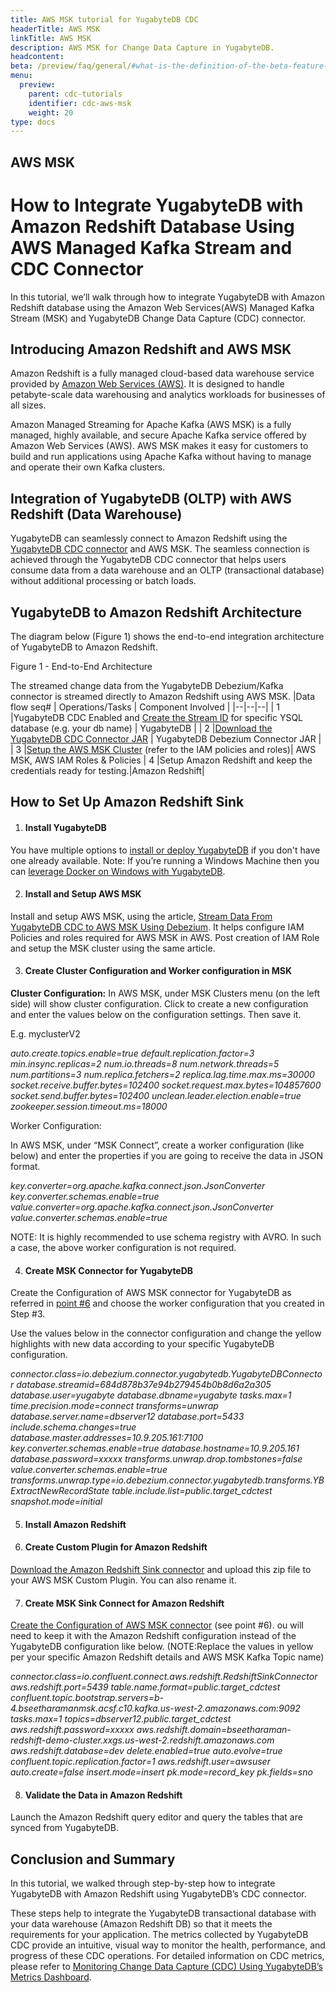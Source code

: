 ```yaml
---
title: AWS MSK tutorial for YugabyteDB CDC
headerTitle: AWS MSK
linkTitle: AWS MSK
description: AWS MSK for Change Data Capture in YugabyteDB.
headcontent:
beta: /preview/faq/general/#what-is-the-definition-of-the-beta-feature-tag
menu:
  preview:
    parent: cdc-tutorials
    identifier: cdc-aws-msk
    weight: 20
type: docs
---
```


## AWS MSK
# How to Integrate YugabyteDB with Amazon Redshift Database Using AWS Managed Kafka Stream and CDC Connector

  

In this tutorial, we’ll walk through how to integrate YugabyteDB with Amazon Redshift database using the Amazon Web Services(AWS) Managed Kafka Stream (MSK) and YugabyteDB Change Data Capture (CDC) connector.

## Introducing  Amazon Redshift and AWS MSK

Amazon Redshift is a fully managed cloud-based data warehouse service provided by [Amazon Web Services (AWS)](https://www.yugabyte.com/cloud/aws/). It is designed to handle petabyte-scale data warehousing and analytics workloads for businesses of all sizes.

Amazon Managed Streaming for Apache Kafka (AWS MSK) is a fully managed, highly available, and secure Apache Kafka service offered by Amazon Web Services (AWS). AWS MSK makes it easy for customers to build and run applications using Apache Kafka without having to manage and operate their own Kafka clusters.

## Integration of YugabyteDB (OLTP) with AWS Redshift (Data Warehouse)

YugabyteDB can seamlessly connect to Amazon Redshift using the [YugabyteDB CDC connector](https://docs.yugabyte.com/preview/architecture/docdb-replication/change-data-capture/) and AWS MSK. The seamless connection is achieved through the YugabyteDB CDC connector that helps users consume data from a data warehouse and an OLTP (transactional database) without additional processing or batch loads.
 
## YugabyteDB to Amazon Redshift Architecture

The diagram below (Figure 1) shows the end-to-end integration architecture of YugabyteDB to Amazon Redshift.

  
Figure 1 - End-to-End Architecture
 
  

The streamed change data from the YugabyteDB Debezium/Kafka connector is streamed directly to Amazon Redshift using AWS MSK.
|Data flow seq#  |  Operations/Tasks | Component Involved |
|--|--|--|
| 1 |YugabyteDB CDC Enabled and [Create the Stream ID](https://docs.yugabyte.com/preview/integrations/cdc/debezium/) for specific YSQL database (e.g. your db name) | YugabyteDB |
| 2 |[Download the YugabyteDB CDC Connector JAR](https://github.com/yugabyte/debezium-connector-yugabytedb/releases/download/v1.9.5.y.19/debezium-connector-yugabytedb-1.9.5.y.19.jar) | YugabyteDB Debezium Connector JAR |
| 3 |[Setup the AWS MSK Cluster](https://medium.com/@sharmaranupama/stream-data-from-yugabyte-cdc-to-aws-msk-using-debezium-a09490c54851) (refer to the IAM policies and roles)| AWS MSK, AWS IAM Roles & Policies
| 4 |Setup Amazon Redshift and keep the credentials ready for testing.|Amazon Redshift|
  

## How to Set Up Amazon Redshift Sink

1.  #### Install YugabyteDB
    

You have multiple options to [install or deploy YugabyteDB](https://docs.yugabyte.com/latest/deploy/) if you don't have one already available. Note: If you’re running a Windows Machine then you can [leverage Docker on Windows with YugabyteDB](https://docs.yugabyte.com/preview/quick-start/docker/).

2.  #### Install and Setup AWS MSK
    

Install and setup AWS MSK, using the article, [Stream Data From YugabyteDB CDC to AWS MSK Using Debezium](https://medium.com/@sharmaranupama/stream-data-from-yugabyte-cdc-to-aws-msk-using-debezium-a09490c54851). It helps configure IAM Policies and roles required for AWS MSK in AWS. Post creation of IAM Role and setup the MSK cluster using the same article.

3.  #### Create Cluster Configuration and Worker configuration in MSK

**Cluster Configuration:**
In AWS MSK, under MSK Clusters menu (on the left side) will show cluster configuration. Click to create a new configuration and enter the values below on the configuration settings. Then save it.

E.g. myclusterV2

*auto.create.topics.enable=true
default.replication.factor=3
min.insync.replicas=2
num.io.threads=8
num.network.threads=5
num.partitions=3
num.replica.fetchers=2
replica.lag.time.max.ms=30000
socket.receive.buffer.bytes=102400
socket.request.max.bytes=104857600
socket.send.buffer.bytes=102400
unclean.leader.election.enable=true
zookeeper.session.timeout.ms=18000*

Worker Configuration:

In AWS MSK, under “MSK Connect”, create a worker configuration (like below) and enter the properties if you are going to receive the data in JSON format.

*key.converter=org.apache.kafka.connect.json.JsonConverter
key.converter.schemas.enable=true
value.converter=org.apache.kafka.connect.json.JsonConverter
value.converter.schemas.enable=true*

 
NOTE: It is highly recommended to use schema registry with AVRO. In such a case, the above worker configuration is not required.

4.  #### Create MSK Connector for YugabyteDB
    
Create the Configuration of AWS MSK connector for YugabyteDB as referred in [point #6](https://medium.com/@sharmaranupama/stream-data-from-yugabyte-cdc-to-aws-msk-using-debezium-a09490c54851) and choose the worker configuration that you created in Step #3.

Use the values below in the connector configuration and change the yellow highlights with new data according to your specific YugabyteDB configuration.

*connector.class=io.debezium.connector.yugabytedb.YugabyteDBConnector
database.streamid=684d878b37e94b279454b0b8d6a2a305
database.user=yugabyte
database.dbname=yugabyte
tasks.max=1
time.precision.mode=connect
transforms=unwrap
database.server.name=dbserver12
database.port=5433
include.schema.changes=true
database.master.addresses=10.9.205.161:7100
key.converter.schemas.enable=true
database.hostname=10.9.205.161
database.password=xxxxx
transforms.unwrap.drop.tombstones=false
value.converter.schemas.enable=true
transforms.unwrap.type=io.debezium.connector.yugabytedb.transforms.YBExtractNewRecordState
table.include.list=public.target_cdctest
snapshot.mode=initial*

5.  #### Install Amazon Redshift


 
 6.  #### Create Custom Plugin for Amazon Redshift
    
[Download the Amazon Redshift Sink connector](https://www.confluent.io/connector/kafka-connect-aws-redshift/#download) and upload this zip file to your AWS MSK Custom Plugin. You can also rename it.
  
  7.  #### Create MSK Sink Connect for Amazon Redshift
    
[Create the Configuration of AWS MSK connector](https://medium.com/@sharmaranupama/stream-data-from-yugabyte-cdc-to-aws-msk-using-debezium-a09490c54851) (see point #6). ou will need to keep it with the Amazon Redshift configuration instead of the YugabyteDB configuration like below. (NOTE:Replace the values in yellow per your specific Amazon Redshift details and AWS MSK Kafka Topic name)

  
*connector.class=io.confluent.connect.aws.redshift.RedshiftSinkConnector
aws.redshift.port=5439
table.name.format=public.target_cdctest
confluent.topic.bootstrap.servers=b-4.bseetharamanmsk.acsf.c10.kafka.us-west-2.amazonaws.com:9092
tasks.max=1
topics=dbserver12.public.target_cdctest
aws.redshift.password=xxxxx
aws.redshift.domain=bseetharaman-redshift-demo-cluster.xxgs.us-west-2.redshift.amazonaws.com
aws.redshift.database=dev
delete.enabled=true
auto.evolve=true
confluent.topic.replication.factor=1
aws.redshift.user=awsuser
auto.create=false
insert.mode=insert
pk.mode=record_key
pk.fields=sno*

8.  #### Validate the Data in Amazon Redshift
  
Launch the Amazon Redshift query editor and query the tables that are synced from YugabyteDB.

## Conclusion and Summary

In this tutorial, we walked through step-by-step how to integrate YugabyteDB with Amazon Redshift using YugabyteDB’s CDC connector.

These steps help to integrate the YugabyteDB transactional database with your data warehouse (Amazon Redshift DB) so that it meets the requirements for your application. The metrics collected by YugabyteDB CDC provide an intuitive, visual way to monitor the health, performance, and progress of these CDC operations. For detailed information on CDC metrics, please refer to [Monitoring Change Data Capture (CDC) Using YugabyteDB’s Metrics Dashboard](https://www.yugabyte.com/blog/monitoring-cdc-using-metrics/).